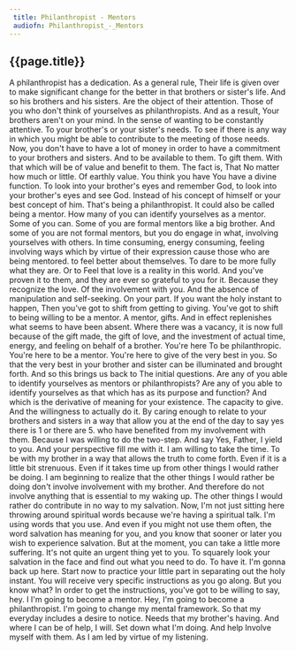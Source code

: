```yaml
---
 title: Philanthropist - Mentors
 audiofn: Philanthropist_-_Mentors
---
```


## {{page.title}}

A philanthropist has a dedication. As a general rule, Their life is
given over to make significant change for the better in that brothers or
sister's life. And so his brothers and his sisters. Are the object of
their attention. Those of you who don't think of yourselves as
philanthropists. And as a result, Your brothers aren't on your mind. In
the sense of wanting to be constantly attentive. To your brother's or
your sister's needs. To see if there is any way in which you might be
able to contribute to the meeting of those needs. Now, you don't have to
have a lot of money in order to have a commitment to your brothers and
sisters. And to be available to them. To gift them. With that which will
be of value and benefit to them. The fact is, That No matter how much or
little. Of earthly value. You think you have You have a divine function.
To look into your brother's eyes and remember God, to look into your
brother's eyes and see God. Instead of his concept of himself or your
best concept of him. That's being a philanthropist. It could also be
called being a mentor. How many of you can identify yourselves as a
mentor. Some of you can. Some of you are formal mentors like a big
brother. And some of you are not formal mentors, but you do engage in
what, involving yourselves with others. In time consuming, energy
consuming, feeling involving ways which by virtue of their expression
cause those who are being mentored. to feel better about themselves. To
dare to be more fully what they are. Or to Feel that love is a reality
in this world. And you've proven it to them, and they are ever so
grateful to you for it. Because they recognize the love. Of the
involvement with you. And the absence of manipulation and self-seeking.
On your part. If you want the holy instant to happen, Then you've got to
shift from getting to giving. You've got to shift to being willing to be
a mentor. A mentor, gifts. And in effect replenishes what seems to have
been absent. Where there was a vacancy, it is now full because of the
gift made, the gift of love, and the investment of actual time, energy,
and feeling on behalf of a brother. You're here To be philanthropic.
You're here to be a mentor. You're here to give of the very best in you.
So that the very best in your brother and sister can be illuminated and
brought forth. And so this brings us back to The initial questions. Are
any of you able to identify yourselves as mentors or philanthropists?
Are any of you able to identify yourselves as that which has as its
purpose and function? And which is the derivative of meaning for your
existence. The capacity to give. And the willingness to actually do it.
By caring enough to relate to your brothers and sisters in a way that
allow you at the end of the day to say yes there is 1 or there are 5.
who have benefited from my involvement with them. Because I was willing
to do the two-step. And say Yes, Father, I yield to you. And your
perspective fill me with it. I am willing to take the time. To be with
my brother in a way that allows the truth to come forth. Even if it is a
little bit strenuous. Even if it takes time up from other things I would
rather be doing. I am beginning to realize that the other things I would
rather be doing don't involve involvement with my brother. And therefore
do not involve anything that is essential to my waking up. The other
things I would rather do contribute in no way to my salvation. Now, I'm
not just sitting here throwing around spiritual words because we're
having a spiritual talk. I'm using words that you use. And even if you
might not use them often, the word salvation has meaning for you, and
you know that sooner or later you wish to experience salvation. But at
the moment, you can take a little more suffering. It's not quite an
urgent thing yet to you. To squarely look your salvation in the face and
find out what you need to do. To have it. I'm gonna back up here. Start
now to practice your little part in separating out the holy instant. You
will receive very specific instructions as you go along. But you know
what? In order to get the instructions, you've got to be willing to say,
hey. I I'm going to become a mentor. Hey, I'm going to become a
philanthropist. I'm going to change my mental framework. So that my
everyday includes a desire to notice. Needs that my brother's having.
And where I can be of help, I will. Set down what I'm doing. And help
Involve myself with them. As I am led by virtue of my listening.



